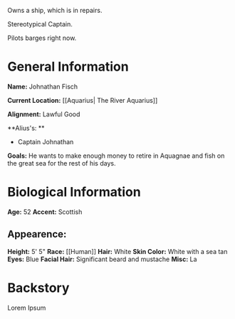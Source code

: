 Owns a ship, which is in repairs.

Stereotypical Captain.

Pilots barges right now.

# General Information
**Name:**  Johnathan Fisch

**Current Location:**  [[Aquarius| The River Aquarius]]

**Alignment:** Lawful Good

**Alius's: **
- Captain Johnathan

**Goals:** He wants to make enough money to retire in Aquagnae and fish on the great sea for the rest of his days.

# Biological Information
**Age:** 52
**Accent:** Scottish
## Appearence:
**Height:** 5' 5"
**Race:**  [[Human]]
**Hair:** White
**Skin Color:** White with a sea tan
**Eyes:** Blue
**Facial Hair:** Significant beard and mustache 
**Misc:** La
# Backstory
Lorem Ipsum

